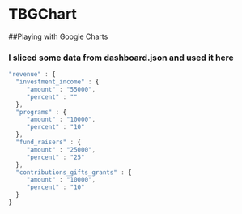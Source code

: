 # TBGChart
##Playing with Google Charts

### I sliced some data from dashboard.json and used it here

```javascript
"revenue" : {
  "investment_income" : {
     "amount" : "55000",
     "percent" : ""
  },
  "programs" : {
     "amount" : "10000",
     "percent" : "10"
  },
  "fund_raisers" : {
     "amount" : "25000",
     "percent" : "25"
  },
  "contributions_gifts_grants" : {
     "amount" : "10000",
     "percent" : "10"
  }
}
```